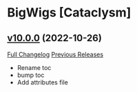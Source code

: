 # BigWigs [Cataclysm]

## [v10.0.0](https://github.com/BigWigsMods/BigWigs_Cataclysm/tree/v10.0.0) (2022-10-26)
[Full Changelog](https://github.com/BigWigsMods/BigWigs_Cataclysm/compare/v9.2.2...v10.0.0) [Previous Releases](https://github.com/BigWigsMods/BigWigs_Cataclysm/releases)

- Rename toc  
- bump toc  
- Add attributes file  
